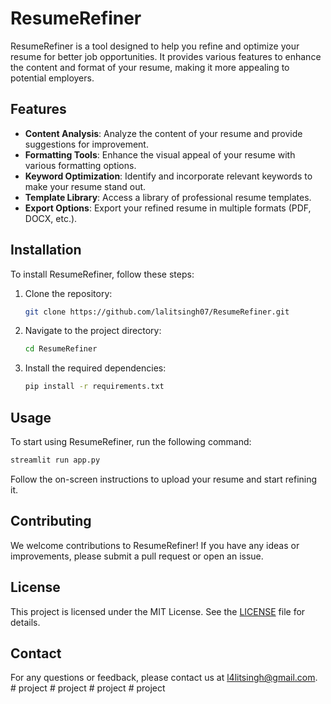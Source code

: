 # ResumeRefiner

ResumeRefiner is a tool designed to help you refine and optimize your resume for better job opportunities. It provides various features to enhance the content and format of your resume, making it more appealing to potential employers.

## Features

- **Content Analysis**: Analyze the content of your resume and provide suggestions for improvement.
- **Formatting Tools**: Enhance the visual appeal of your resume with various formatting options.
- **Keyword Optimization**: Identify and incorporate relevant keywords to make your resume stand out.
- **Template Library**: Access a library of professional resume templates.
- **Export Options**: Export your refined resume in multiple formats (PDF, DOCX, etc.).

## Installation

To install ResumeRefiner, follow these steps:

1. Clone the repository:
    ```bash
    git clone https://github.com/lalitsingh07/ResumeRefiner.git
    ```
2. Navigate to the project directory:
    ```bash
    cd ResumeRefiner
    ```
3. Install the required dependencies:
    ```bash
    pip install -r requirements.txt
    ```

## Usage

To start using ResumeRefiner, run the following command:
```bash
streamlit run app.py
```

Follow the on-screen instructions to upload your resume and start refining it.

## Contributing

We welcome contributions to ResumeRefiner! If you have any ideas or improvements, please submit a pull request or open an issue.

## License

This project is licensed under the MIT License. See the [LICENSE](LICENSE) file for details.

## Contact

For any questions or feedback, please contact us at l4litsingh@gmail.com.
#   p r o j e c t  
 #   p r o j e c t  
 #   p r o j e c t  
 #   p r o j e c t  
 